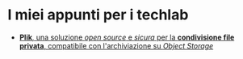 # I miei appunti per i techlab

- [**Plik**, una soluzione _open source_ e _sicura_ per la **condivisione file privata**, compatibile con l'archiviazione su _Object Storage_](appunti/ob-s3/README.md)
